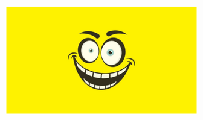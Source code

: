 ![alt text](https://github.com/smokey5787/smile/blob/main/Smile/contents/previews/splash.png "smile")
